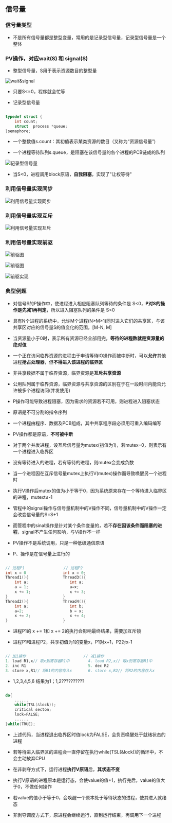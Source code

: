 ## 信号量

### 信号量类型

- 不是所有信号量都是整型变量，常用的是记录型信号量，记录型信号量是一个整体

### PV操作，对应wait(S) 和 signal(S)

- 整型信号量，S用于表示资源数目的整型量

![wait&signal](https://github.com/YC-L/Postgraduate-examination/blob/Operating-System/imgs/wait%26signal.png "wait&signal")

- 只要S<=0，程序就会忙等

- 记录型信号量

```cpp

typedef struct {
    int count;	     
	struct  process *queue; 
}semaphore;

```

- 一个整数值s.count：其初值表示某类资源的数目（又称为“资源信号量”)

- 一个进程等待队列s.queue，是阻塞在该信号量的各个进程的PCB链成的队列

![记录型信号量](https://github.com/YC-L/Postgraduate-examination/blob/Operating-System/imgs/Recording-semaphore.png)

- 当S<0，进程调用block原语，**自我阻塞**，实现了"让权等待"

### 利用信号量实现同步

![利用信号量实现同步](https://github.com/YC-L/Postgraduate-examination/blob/Operating-System/imgs/%E5%88%A9%E7%94%A8%E4%BF%A1%E5%8F%B7%E9%87%8F%E5%AE%9E%E7%8E%B0%E5%90%8C%E6%AD%A5.png "利用信号量实现同步")

### 利用信号量实现互斥

![利用信号量实现互斥](https://github.com/YC-L/Postgraduate-examination/blob/Operating-System/imgs/%E5%88%A9%E7%94%A8%E4%BF%A1%E5%8F%B7%E9%87%8F%E5%AE%9E%E7%8E%B0%E4%BA%92%E6%96%A5.png "利用信号量实现互斥")

### 利用信号量实现前驱

![前驱图](https://github.com/YC-L/Postgraduate-examination/blob/Operating-System/imgs/%E5%89%8D%E9%A9%B1%E5%9B%BE.png "前驱图")

![前驱图](https://github.com/YC-L/Postgraduate-examination/blob/Operating-System/imgs/%E5%89%8D%E9%A9%B1%E5%9B%BE1.png "前驱图")

![前驱实现](https://github.com/YC-L/Postgraduate-examination/blob/Operating-System/imgs/%E5%89%8D%E9%A9%B1%E5%AE%9E%E7%8E%B0.png "前驱实现")

### 典型例题

- 对信号S的P操作中，使进程进入相应阻塞队列等待的条件是 S<0，**P对S的操作是先减1再判定**，所以进入阻塞队列的条件是 S<0

- 具有N个进程的系统中，允许M个进程(N≥M≥1)同时进入它们的共享区，与该共享区对应的信号量S的值变化的范围，[M-N, M]

- 当资源量小于0时，表示所有资源已经全部用完，**等待的进程数就是资源量的绝对值**

- 一个正在访问临界资源的进程由于申请等待IO操作而被中断时，可以**允许**其他进程**抢占处理器**，但**不得进入该进程的临界区**

- 非共享数据不属于临界资源，临界资源是**互斥共享资源**

- 公用队列属于临界资源，临界资源与共享资源的区别在于在一段时间内能否允许被多个进程访问(并发使用)

- P操作可能导致进程阻塞，因为需求的资源若不可用，则进程进入阻塞状态

- 原语是不可分割的指令序列

- 一个进程由程序、数据及PCB组成，其中共享程序段必须用可重入编码编写

- PV操作都是原语，**不可被中断**

- 对于两个并发进程，设互斥信号量为mutex(初值为1)，若mutex=0，则表示有一个进程进入临界区

- 没有等待进入的进程，若有等待的进程，则mutex会变成负数

- 当一个进程因在互斥信号量mutex上执行V(mutex)操作而导致唤醒另一个进程时

- 执行V操作后mutex的值为小于等于0，因为系统原来存在一个等待进入临界区的进程，mutext≤-1

- 管程中的signal操作与信号量机制中的V操作不同，信号量机制中的V操作一定会改变信号量的S=S+1

- 而管程中的sinal操作是针对某个条件变量的，若不**存在因该条件而阻塞的进程**，signal不产生任何影响，与V操作不一样

- PV操作不是系统调用，只是一种低级通信原语

- P、操作是在信号量上进行的

```cpp

// 进程P1                 // 进程P2
int x = 0                int x = 0;
Thread1(){               Thread3(){
	int a;					int a;
	a = 1;					a=x;
	x += 1;					x += 3;		
}						 }
Thread2(){				 Thread4(){
	int a;					int b;
	a=2;                    b = x;
	x += 2;                 x += 4;
}                        }

```

- 进程P1的 x += 1和 x += 2的执行会影响最终结果，需要加互斥锁

- 进程P1和进程P2，共享初值为1的变量x，P1对x+1，P2对x-1

```cpp

// 加1操作					     	// 减1操作
1. load R1,x// 取x到寄存器R1中		4. load R2,x// 取x到寄存器R1中
2. inc R1							5. dec R2
3. store x,R1// 将R1的内容存入x		6. store x,R2// 将R2的内容存入x

```

- 1,2,3,4,5,6 结果为1；1,2??????????

```cpp

do{
	......
	while(TSL(&lock));
	critical secton;
	lock=FALSE;	
	......
}while(TRUE);

```

- 上述代码，当进程退出临界区时值lock为FALSE，会负责唤醒处于就绪状态的进程

- 若等待进入临界区的进程会一直停留在执行while(TSL(&lock))的循环中，不会主动放弃CPU

- 在非剥夺方式下，运行进程**执行V原语**后，**其状态不变**
- 执行V原语的进程原本是运行态，会使value的值+1，执行完后，value的值大于0，不做任何操作
- 若value的值小于等于0，会唤醒一个原本处于等待状态的进程，使其进入就绪态
- 非剥夺调度方式下，原进程会继续运行，直到运行结束，再调用下一个进程








